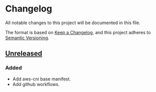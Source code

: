 # Changelog

All notable changes to this project will be documented in this file.

The format is based on [Keep a Changelog](https://keepachangelog.com/en/1.0.0/),
and this project adheres to [Semantic Versioning](https://semver.org/spec/v2.0.0.html).

## [Unreleased]

### Added

- Add aws-cni base manifest.
- Add github workflows.

[Unreleased]: https://github.com/giantswarm/aws-cni-app/tree/master
